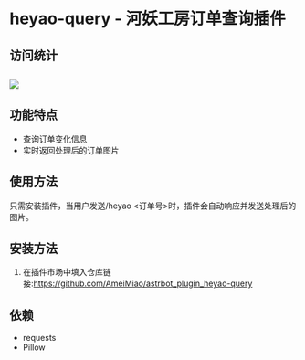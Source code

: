 
# heyao-query - 河妖工房订单查询插件

## 访问统计

## <a href="https://count.getloli.com/"><img src="https://count.getloli.com/get/@:astrbot_plugin_OriginiumSeal-pro?theme=rule34"></a>

## 功能特点

- 查询订单变化信息
- 实时返回处理后的订单图片

## 使用方法

只需安装插件，当用户发送/heyao <订单号>时，插件会自动响应并发送处理后的图片。

## 安装方法

1. 在插件市场中填入仓库链接:https://github.com/AmeiMiao/astrbot_plugin_heyao-query

## 依赖

- requests
- Pillow
